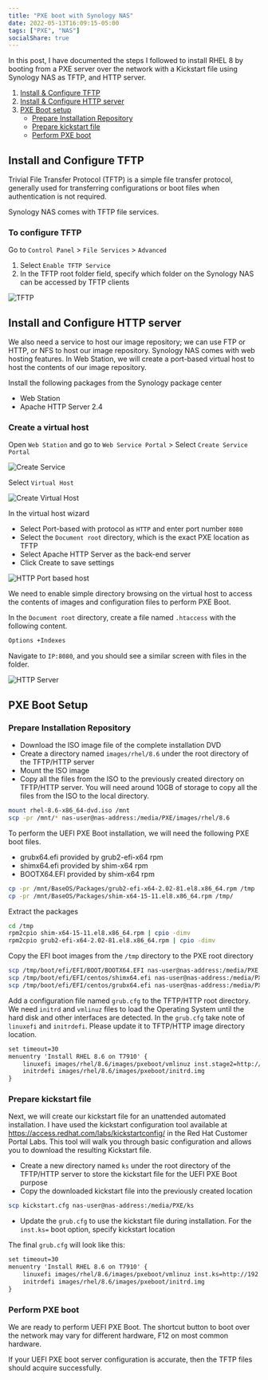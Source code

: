 ```yaml
---
title: "PXE boot with Synology NAS"
date: 2022-05-13T16:09:15-05:00
tags: ["PXE", "NAS"]
socialShare: true
---
```


In this post, I have documented the steps I followed to install RHEL 8 by booting from a PXE server over the network with a Kickstart file using Synology NAS as TFTP, and HTTP server.

1. [Install & Configure TFTP](#install-and-configure-tftp)
2. [Install & Configure HTTP server](#install-and-configure-http-server)
3. [PXE Boot setup](#pxe-boot-setup)
    * [Prepare Installation Repository](#prepare-installation-repository)
    * [Prepare kickstart file](#prepare-kickstart-file)
    * [Perform PXE boot](#perform-pxe-boot)

## Install and Configure TFTP

Trivial File Transfer Protocol (TFTP) is a simple file transfer protocol, generally used for transferring configurations or boot files when authentication is not required.

Synology NAS comes with TFTP file services.

### To configure TFTP

Go to `Control Panel` > `File Services` > `Advanced`

1. Select `Enable TFTP Service`
2. In the TFTP root folder field, specify which folder on the Synology NAS can be accessed by TFTP clients

![TFTP](tftp.png)

## Install and Configure HTTP server

We also need a service to host our image repository; we can use FTP or HTTP, or NFS to host our image repository. Synology NAS comes with web hosting features. In Web Station, we will create a port-based virtual host to host the contents of our image repository.

Install the following packages from the Synology package center

* Web Station
* Apache HTTP Server 2.4

### Create a virtual host

Open `Web Station` and go to `Web Service Portal` > Select `Create Service Portal`

![Create Service](virtualhost-1.png)

Select `Virtual Host`

![Create Virtual Host](virtualhost-2.png)

In the virtual host wizard

* Select Port-based with protocol as `HTTP` and enter port number `8080`
* Select the `Document root` directory, which is the exact PXE location as TFTP
* Select Apache HTTP Server as the back-end server
* Click Create to save settings

![HTTP Port based host](virtualhost-3.png)

We need to enable simple directory browsing on the virtual host to access the contents of images and configuration files to perform PXE Boot.

In the `Document root` directory, create a file named `.htaccess` with the following content.

```txt
Options +Indexes
```

Navigate to `IP:8080`, and you should see a similar screen with files in the folder.

![HTTP Server](virtualhost-4.png)

## PXE Boot Setup

### Prepare Installation Repository

* Download the ISO image file of the complete installation DVD
* Create a directory named `images/rhel/8.6` under the root directory of the TFTP/HTTP server
* Mount the ISO image
* Copy all the files from the ISO to the previously created directory on TFTP/HTTP server. You will need around 10GB of storage to copy all the files from the ISO to the local directory.

```bash
mount rhel-8.6-x86_64-dvd.iso /mnt
scp -pr /mnt/* nas-user@nas-address:/media/PXE/images/rhel/8.6
```

To perform the UEFI PXE Boot installation, we will need the following PXE boot files.

* grubx64.efi provided by grub2-efi-x64 rpm
* shimx64.efi provided by shim-x64 rpm
* BOOTX64.EFI provided by shim-x64 rpm

```bash
cp -pr /mnt/BaseOS/Packages/grub2-efi-x64-2.02-81.el8.x86_64.rpm /tmp
cp -pr /mnt/BaseOS/Packages/shim-x64-15-11.el8.x86_64.rpm /tmp/
```

Extract the packages

```bash
cd /tmp
rpm2cpio shim-x64-15-11.el8.x86_64.rpm | cpio -dimv
rpm2cpio grub2-efi-x64-2.02-81.el8.x86_64.rpm | cpio -dimv
```

Copy the EFI boot images from the `/tmp` directory to the PXE root directory

```bash
scp /tmp/boot/efi/EFI/BOOT/BOOTX64.EFI nas-user@nas-address:/media/PXE
scp /tmp/boot/efi/EFI/centos/shimx64.efi nas-user@nas-address:/media/PXE
scp /tmp/boot/efi/EFI/centos/grubx64.efi nas-user@nas-address:/media/PXE
```

Add a configuration file named `grub.cfg` to the TFTP/HTTP root directory. We need `initrd` and `vmlinuz` files to load the Operating System until the hard disk and other interfaces are detected. In the `grub.cfg` take note of `linuxefi` and `initrdefi`. Please update it to TFTP/HTTP image directory location.

```txt
set timeout=30
menuentry 'Install RHEL 8.6 on T7910' {
    linuxefi images/rhel/8.6/images/pxeboot/vmlinuz inst.stage2=http://192.168.100.160:8080/images/rhel/8.6 quiet
    initrdefi images/rhel/8.6/images/pxeboot/initrd.img
}
```

### Prepare kickstart file

Next, we will create our kickstart file for an unattended automated installation. I have used the kickstart configuration tool available at https://access.redhat.com/labs/kickstartconfig/ in the Red Hat Customer Portal Labs. This tool will walk you through basic configuration and allows you to download the resulting Kickstart file.

* Create a new directory named `ks` under the root directory of the TFTP/HTTP server to store the kickstart file for the UEFI PXE Boot purpose
* Copy the downloaded kickstart file into the previously created location

```bash
scp kickstart.cfg nas-user@nas-address:/media/PXE/ks
```

* Update the `grub.cfg` to use the kickstart file during installation. For the `inst.ks=` boot option, specify kickstart location

The final `grub.cfg` will look like this:

```txt
set timeout=30
menuentry 'Install RHEL 8.6 on T7910' {
    linuxefi images/rhel/8.6/images/pxeboot/vmlinuz inst.ks=http://192.168.100.160:8080/ks/rhel8-t7910.cfg inst.stage2=http://192.168.100.160:8080/images/rhel/8.6 quiet
    initrdefi images/rhel/8.6/images/pxeboot/initrd.img
}
```

### Perform PXE boot

We are ready to perform UEFI PXE Boot. The shortcut button to boot over the network may vary for different hardware, F12 on most common hardware.

If your UEFI PXE boot server configuration is accurate, then the TFTP files should acquire successfully.
